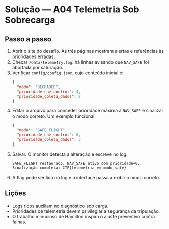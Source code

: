# Solução — A04 Telemetria Sob Sobrecarga

## Passo a passo
1. Abrir o site do desafio. As três páginas mostram alertas e referências às prioridades erradas.
2. Checar `/data/telemetry.log`: há linhas avisando que `NAV_SAFE` foi abortada por saturação.
3. Verificar `config/config.json`, cujo conteúdo inicial é:
   ```json
   {
     "modo": "DEGRADED",
     "prioridade_nav_control": 4,
     "prioridade_coleta_dados": 2
   }
   ```
4. Editar o arquivo para conceder prioridade máxima a `NAV_SAFE` e sinalizar o modo correto. Um exemplo funcional:
   ```json
   {
     "modo": "SAFE_FLIGHT",
     "prioridade_nav_control": 0,
     "prioridade_coleta_dados": 3
   }
   ```
5. Salvar. O monitor detecta a alteração e escreve no log:
   ```
   SAFE_FLIGHT restaurado. NAV_SAFE ativo com prioridade=0. Sinalização completa: CTF{telemetria_em_modo_safe}
   ```
6. A flag pode ser lida no log e a interface passa a exibir o modo correto.

## Lições
- Logs ricos auxiliam no diagnóstico sob carga.
- Prioridades de telemetria devem privilegiar a segurança da tripulação.
- O trabalho minucioso de Hamilton inspira o ajuste preventivo contra falhas.
